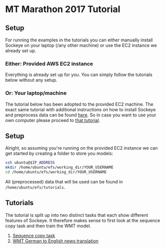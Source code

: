 # MT Marathon 2017 Tutorial

## Setup

For running the examples in the tutorials you can either manually install Sockeye on your laptop (/any other machine)
or use the EC2 instance we already set up.

### Either: Provided AWS EC2 instance

Everything is already set up for you. You can simply follow the tutorials below without any setup.

### Or: Your laptop/machine
The tutorial below has been adopted to the provided EC2 machine.
The exact same tutorial with additional instructions on how to install Sockeye and preprocess data
can be found [here](https://github.com/awslabs/sockeye/tree/master/tutorials).
So in case you want to use your own computer please proceed to [that tutorial](https://github.com/awslabs/sockeye/tree/master/tutorials).

## Setup
Alright, so assuming you're running on the provided EC2 instance we can get started by creating a folder
to store you models:

```bash
ssh ubuntu@$IP_ADDRESS
mkdir /home/ubuntu/efs/working_dir/YOUR_USERNAME
cd /home/ubuntu/efs/working_dir/YOUR_USERNAME
```

All (preprocessed) data that will be used can be found in `/home/ubuntu/efs/tutorials`.


## Tutorials

The tutorial is split up into two distinct tasks that each show different features of Sockeye.
It therefore makes sense to first look at the sequence copy task and then train the WMT model.

1. [Sequence copy task](seqcopy)
1. [WMT German to English news translation](wmt)
